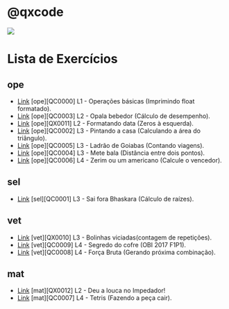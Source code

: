 # @qxcode
[![](https://raw.githubusercontent.com/qxcodefup/arcade/master/assets/intro.png)](https://github.com/qxcodefup/arcade/blob/master/intro.md#qxcode)

Lista de Exercícios
=========================


## ope
- [Link](./0000/Readme.md#qxcode) [ope][QC0000] L1 - Operações básicas (Imprimindo float formatado).
- [Link](./0003/Readme.md#qxcode) [ope][QC0003] L2 - Opala bebedor (Cálculo de desempenho).
- [Link](./0011/Readme.md#qxcode) [ope][QX0011] L2 - Formatando data (Zeros à esquerda).
- [Link](./0002/Readme.md#qxcode) [ope][QC0002] L3 - Pintando a casa (Calculando a área do triângulo).
- [Link](./0005/Readme.md#qxcode) [ope][QC0005] L3 - Ladrão de Goiabas (Contando viagens).
- [Link](./0004/Readme.md#qxcode) [ope][QC0004] L3 - Mete bala (Distância entre dois pontos).
- [Link](./0006/Readme.md#qxcode) [ope][QC0006] L4 - Zerim ou um americano (Calcule o vencedor).


## sel
- [Link](./0001/Readme.md#qxcode) [sel][QC0001] L3 - Sai fora Bhaskara (Cálculo de raízes).


## vet
- [Link](./0010/Readme.md#qxcode) [vet][QX0010] L3 - Bolinhas viciadas(contagem de repetições).
- [Link](./0009/Readme.md#qxcode) [vet][QC0009] L4 - Segredo do cofre (OBI 2017 F1P1).
- [Link](./0008/Readme.md#qxcode) [vet][QC0008] L4 - Força Bruta (Gerando próxima combinação).


## mat
- [Link](./0012/Readme.md#qxcode) [mat][QX0012] L2 - Deu a louca no Impedador!
- [Link](./0007/Readme.md#qxcode) [mat][QC0007] L4 - Tetris (Fazendo a peça cair).
